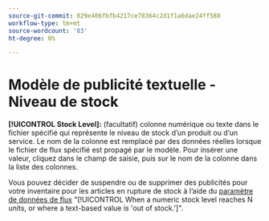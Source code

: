 ```yaml
---
source-git-commit: 029e406fbfb4217ce78364c2d1f1a6dae24ff588
workflow-type: tm+mt
source-wordcount: '83'
ht-degree: 0%

---
```

# Modèle de publicité textuelle - Niveau de stock

**[!UICONTROL Stock Level]:** (facultatif) colonne numérique ou texte dans le fichier spécifié qui représente le niveau de stock d’un produit ou d’un service. Le nom de la colonne est remplacé par des données réelles lorsque le fichier de flux spécifié est propagé par le modèle. Pour insérer une valeur, cliquez dans le champ de saisie, puis sur le nom de la colonne dans la liste des colonnes.

Vous pouvez décider de suspendre ou de supprimer des publicités pour votre inventaire pour les articles en rupture de stock à l’aide du [ paramètre de données de flux](/help/search-social-commerce/campaign-management/inventory-feeds/feed-settings-manage.md#feed-data-settings) &quot;[!UICONTROL When a numeric stock level reaches N units, or where a text-based value is 'out of stock.']&quot;.
